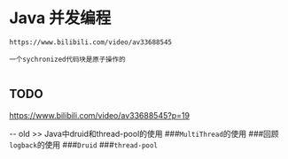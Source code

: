 # Java 并发编程
```
https://www.bilibili.com/video/av33688545

一个sychronized代码块是原子操作的


```
## TODO 
https://www.bilibili.com/video/av33688545?p=19


















-- old
    >> Java中druid和thread-pool的使用
    ###`MultiThread`的使用
    ###回顾`logback`的使用
    ###`Druid`
    ###`thread-pool`